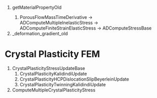 
1. getMaterialPropertyOld<Real>
   1. PorousFlowMassTimeDerivative -> ADComputeMultipleInelasticStress -> ADComputeFiniteStrainElasticStress -> ADComputeStressBase
2. _deformation_gradient_old


# Crystal Plasticity FEM
1. CrystalPlasticityStressUpdateBase
   1. CrystalPlasticityKalidindiUpdate
   2. CrystalPlasticityHCPDislocationSlipBeyerleinUpdate
   3. CrystalPlasticityTwinningKalidindiUpdate
2. ComputeMultipleCrystalPlasticityStress


